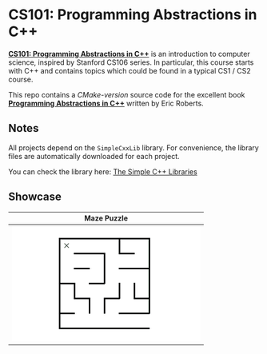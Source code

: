 # CS101: Programming Abstractions in C++

[**CS101: Programming Abstractions in C++**](https://cs101.stickmind.com/) is an introduction to computer science, inspired by Stanford CS106 series. In particular, this course starts with C++ and contains topics which could be found in a typical CS1 / CS2 course.

This repo contains a *CMake-version* source code for the excellent book [**Programming Abstractions in C++**](https://cs.stanford.edu/people/eroberts/books/ProgrammingAbstractionsInC++/) written by Eric Roberts.

## Notes

All projects depend on the `SimpleCxxLib` library. For convenience, the library files are automatically downloaded for each project.

You can check the library here: [The Simple C++ Libraries](https://cppdoc.stickmind.com/)

## Showcase

|                       **Maze Puzzle**                       |
| :---------------------------------------------------------: |
| ![Maze Puzzle](ch09-backtracking/9.1_Maze/maze_demo.gif) |

